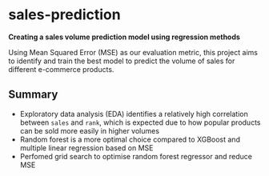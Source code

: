 # sales-prediction
**Creating a sales volume prediction model using regression methods**

Using Mean Squared Error (MSE) as our evaluation metric, this project aims to identify and train the best model to predict the volume of sales for different e-commerce products.

## Summary
- Exploratory data analysis (EDA) identifies a relatively high correlation between `sales` and `rank`, which is expected due to how popular products can be sold more easily in higher volumes
- Random forest is a more optimal choice compared to XGBoost and multiple linear regression based on MSE
- Perfomed grid search to optimise random forest regressor and reduce MSE

